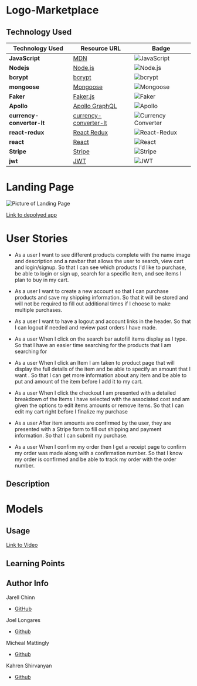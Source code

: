 # Logo-Marketplace

## Technology Used

| Technology Used           | Resource URL                                                                 | Badge                                                                      |
| ------------------------- | ---------------------------------------------------------------------------- | -------------------------------------------------------------------------- |
| **JavaScript**            | [MDN](https://developer.mozilla.org/en-US/docs/Web/JavaScript)               | ![JavaScript](https://img.shields.io/badge/-JavaScript-yellow)             |
| **Nodejs**                | [Node.js](https://nodejs.org/en)                                             | ![Node.js](https://img.shields.io/badge/-Node.js-green)                    |
| **bcrypt**                | [bcrypt](https://www.npmjs.com/package/bcrypt)                               | ![bcrypt](https://img.shields.io/badge/-bcrypt-orange)                     |
| **mongoose**              | [Mongoose](https://mongoosejs.com/docs/api/mongoose.html)                    | ![Mongoose](https://img.shields.io/badge/-Mongoose-red)                    |
| **Faker**                 | [Faker.js](https://fakerjs.dev)                                              | ![Faker](https://img.shields.io/badge/-Faker.js-blue)                      |
| **Apollo**                | [Apollo GraphQL](https://www.apollographql.com/docs/react/)                  | ![Apollo](https://img.shields.io/badge/-Apollo-purple)                     |
| **currency-converter-lt** | [currency-converter-lt](https://www.npmjs.com/package/currency-converter-lt) | ![Currency Converter](https://img.shields.io/badge/-CurrencyConverter-9cf) |
| **react-redux**           | [React Redux](https://react-redux.js.org)                                    | ![React-Redux](https://img.shields.io/badge/-React--Redux-blueviolet)      |
| **react**                 | [React](https://react.dev)                                                   | ![React](https://img.shields.io/badge/-React-blue)                         |
| **Stripe**                | [Stripe](https://www.npmjs.com/package/stripe)                               | ![Stripe](https://img.shields.io/badge/-Stripe-lightgrey)                  |
| **jwt**                   | [JWT](https://jwt.io/introduction)                                           | ![JWT](https://img.shields.io/badge/-JWT-black)                            |

# Landing Page

![Picture of Landing Page]()

[Link to depolyed app](https://logo-marketplace-f9aad311ca28.herokuapp.com/)

# User Stories

- As a user I want to see different products complete with the name image and description and a navbar that allows the user to search, view cart and login/signup. So that I can see which products I'd like to purchase, be able to login or sign up, search for a specific item, and see items I plan to buy in my cart.

- As a user I want to create a new account so that I can purchase products and save my shipping information. So that it will be stored and will not be required to fill out additional times if I choose to make multiple purchases.

- As a user I want to have a logout and account links in the header. So that I can logout if needed and review past orders I have made.

- As a user When I click on the search bar autofill items display as I type. So that I have an easier time searching for the products that I am searching for

- As a user When I click an Item I am taken to product page that will display the full details of the item and be able to specify an amount that I want . So that I can get more information about any item and be able to put and amount of the item before I add it to my cart.

- As a user When I click the checkout I am presented with a detailed breakdown of the Items I have selected with the associated cost and am given the options to edit items amounts or remove items. So that I can edit my cart right before I finalize my purchase

- As a user After item amounts are confirmed by the user, they are presented with a Stripe form to fill out shipping and payment information. So that I can submit my purchase.

- As a user When I confirm my order then I get a receipt page to confirm my order was made along with a confirmation number. So that I know my order is confirmed and be able to track my order with the order number.

## Description

# Models

## Usage

[Link to Video]()

## Learning Points

## Author Info

Jarell Chinn

- [GitHub](https://github.com/Jarell-Chinn)

Joel Longares

- [Github](https://github.com/joellongaresjr)

Micheal Mattingly

- [Github](https://github.com/MeanBean87)

Kahren Shirvanyan

- [Github](https://github.com/ShirvanyanKaren)
